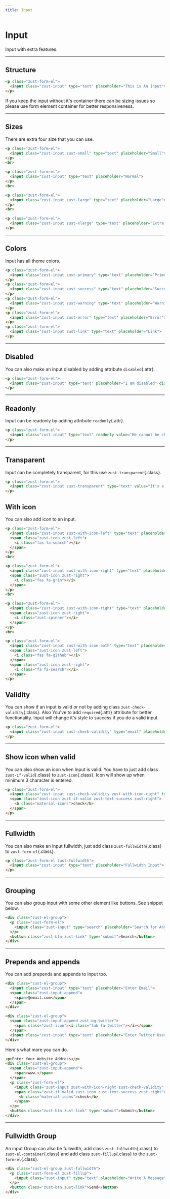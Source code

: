 ```yaml
---
title: Input
---
```


# Input
Input with extra features.

---


## Structure
```html {snippet}
<p class="zust-form-el">
  <input class="zust-input" type="text" placeholder="This is An Input">
</p>
```
If you keep the input without it's container there can be sizing issues so please use form element container for better responsiveness.

---


## Sizes
There are extra four size that you can use.

```html {snippet}
<p class="zust-form-el">
  <input class="zust-input zust-small" type="text" placeholder="Small">
</p>
<br>

<p class="zust-form-el">
  <input class="zust-input" type="text" placeholder="Normal">
</p>
<br>

<p class="zust-form-el">
  <input class="zust-input zust-large" type="text" placeholder="Large">
</p>
<br>

<p class="zust-form-el">
  <input class="zust-input zust-xlarge" type="text" placeholder="Extra Large">
</p>
```
---


## Colors
Input has all theme colors.

```html {snippet}
<p class="zust-form-el">
  <input class="zust-input zust-primary" type="text" placeholder="Primary">
</p>
<p class="zust-form-el">
  <input class="zust-input zust-success" type="text" placeholder="Success">
</p>
<p class="zust-form-el">
  <input class="zust-input zust-warning" type="text" placeholder="Warning">
</p>
<p class="zust-form-el">
  <input class="zust-input zust-error" type="text" placeholder="Error">
</p>
<p class="zust-form-el">
  <input class="zust-input zust-link" type="text" placeholder="Link">
</p>
```
---


## Disabled
You can also make an input disabled by adding attribute `disabled`{.attr}.

```html {snippet}
<p class="zust-form-el">
  <input class="zust-input" type="text" placeholder="I am disabled" disabled>
</p>
```
---


## Readonly
Input can be readonly by adding attribute `readonly`{.attr}.

```html {snippet}
<p class="zust-form-el">
  <input class="zust-input" type="text" readonly value="Me cannot be changed">
</p>
```
---


## Transparent
Input can be completely transparent, for this use `zust-transparent`{.class}.

```html {snippet}
<p class="zust-form-el">
  <input class="zust-input zust-transparent" type="text" value="It's a Transparent Input">
</p>
```



## With icon
You can also add icon to an input.

```html {snippet}
<p class="zust-form-el">
  <input class="zust-input zust-with-icon-left" type="text" placeholder="With Icon Left">
  <span class="zust-icon zust-left">
    <i class="fas fa-search"></i>
  </span>
</p>
<br>

<p class="zust-form-el">
  <input class="zust-input zust-with-icon-right" type="text" placeholder="With Icon Right">
  <span class="zust-icon zust-right">
    <i class="fas fa-grin"></i>
  </span>
</p>
<br>

<p class="zust-form-el">
  <input class="zust-input zust-with-icon-right" type="text" placeholder="I'm Loading, Right?">
  <span class="zust-icon zust-right">
    <i class="zust-spinner"></i>
  </span>
</p>
<br>

<p class="zust-form-el">
  <input class="zust-input zust-with-icon-both" type="text" placeholder="With Icon BothSide">
  <span class="zust-icon zust-left">
    <i class="fas fa-github"></i>
  </span>
  <span class="zust-icon zust-right">
    <i class="fa fa-search"></i>
  </span>
</p>
```



## Validity
You can show if an input is valid or not by adding class `zust-check-validity`{.class}. Also You've to add `required`{.attr} attribute for better functionality. Input will change it's style to success if you do a valid input.

```html {snippet}
<p class="zust-form-el">
  <input class="zust-input zust-check-validity" type="email" placeholder="Enter Email" required>
</p>
```
---


## Show icon when valid
You can also show an icon when Input is valid. You have to just add class `zust-if-valid`{.class} to `zust-icon`{.class}. Icon will show up when minimum 3 character is entered.

```html {snippet}
<p class="zust-form-el">
  <input class="zust-input zust-check-validity zust-with-icon-right" type="text" placeholder="Enter Minimum 3 Char" required pattern=".{3,}">
  <span class="zust-icon zust-if-valid zust-text-success zust-right">
    <b class="material-icons">check</b>
  </span>
</p>
```
---


## Fullwidth
You can also make an input fullwidth, just add class `zust-fullwidth`{.class} to `zust-form-el`{.class}.

```html {snippet}
<p class="zust-form-el zust-fullwidth">
  <input class="zust-input" type="text" placeholder="Fullwidth Input">
</p>
```
---


## Grouping
You can also group input with some other element like buttons. See snippet below.

```html {snippet}
<div class="zust-el-group">
  <p class="zust-form-el">
    <input class="zust-input" type="search" placeholder="Search for Anything">
  </p>
  <button class="zust-btn zust-link" type="submit">Search</button>
</div>
```
---


## Prepends and appends
You can add prepends and appends to input too.

```html {snippet}
<div class="zust-el-group">
  <input class="zust-input" type="text" placeholder="Enter Email">
  <span class="zust-input-append">
    <span>@email.com</span>
  </span>
</div>

<div class="zust-el-group">
  <span class="zust-input-append zust-bg-twitter">
    <span class="zust-icon"><i class="fab fa-twitter"></i></span>
  </span>
  <input class="zust-input" type="text" placeholder="Enter Twitter Username">
</div>
```

Here's what more you can do.

```html {snippet}
<p>Enter Your Website Address</p>
<div class="zust-el-group">
  <span class="zust-input-append">
    <span>www.</span>
  </span>
  <p class="zust-form-el">
    <input class="zust-input zust-with-icon-right zust-check-validity" type="text" placeholder="Address" pattern=".{3,}" required>
    <span class="zust-if-valid zust-icon zust-text-success zust-right">
      <b class="material-icons">check</b>
    </span>
  </p>
  <button class="zust-btn zust-link" type="submit">Submit</button>
</div>
```
---


## Fullwidth Group
An input Group can also be fullwidth, add class `zust-fullwidth`{.class} to `zust-el-container`{.class} and add class `zust-fillup`{.class} to the `zust-form-el`{.class}.

```html {snippet}
<div class="zust-el-group zust-fullwidth">
  <p class="zust-form-el zust-fillup">
    <input class="zust-input" type="text" placeholder="Write A Message">
  </p>
  <button class="zust-btn zust-link">Send</button>
</div>
```
